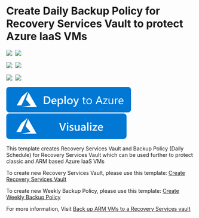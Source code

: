 # Create Daily Backup Policy for Recovery Services Vault to protect Azure IaaS VMs

<IMG SRC="https://azurequickstartsservice.blob.core.windows.net/badges/101-recovery-services-daily-backup-policy-create/PublicLastTestDate.svg" />&nbsp;
<IMG SRC="https://azurequickstartsservice.blob.core.windows.net/badges/101-recovery-services-daily-backup-policy-create/PublicDeployment.svg" />&nbsp;

<IMG SRC="https://azurequickstartsservice.blob.core.windows.net/badges/101-recovery-services-daily-backup-policy-create/FairfaxLastTestDate.svg" />&nbsp;
<IMG SRC="https://azurequickstartsservice.blob.core.windows.net/badges/101-recovery-services-daily-backup-policy-create/FairfaxDeployment.svg" />&nbsp;

<IMG SRC="https://azurequickstartsservice.blob.core.windows.net/badges/101-recovery-services-daily-backup-policy-create/BestPracticeResult.svg" />&nbsp;
<IMG SRC="https://azurequickstartsservice.blob.core.windows.net/badges/101-recovery-services-daily-backup-policy-create/CredScanResult.svg" />&nbsp;

<a href="https://portal.azure.com/#create/Microsoft.Template/uri/https%3A%2F%2Fraw.githubusercontent.com%2FAzure%2Fazure-quickstart-templates%2Fmaster%2F101-recovery-services-daily-backup-policy-create%2Fazuredeploy.json" target="_blank">
    <img src="https://raw.githubusercontent.com/Azure/azure-quickstart-templates/master/1-CONTRIBUTION-GUIDE/images/deploytoazure.svg?sanitize=true"/>
</a>
<a href="http://armviz.io/#/?load=https%3A%2F%2Fraw.githubusercontent.com%2FAzure%2Fazure-quickstart-templates%2Fmaster%2F101-recovery-services-daily-backup-policy-create%2Fazuredeploy.json" target="_blank">
    <img src="https://raw.githubusercontent.com/Azure/azure-quickstart-templates/master/1-CONTRIBUTION-GUIDE/images/visualizebutton.svg?sanitize=true"/>
</a>

This template creates Recovery Services Vault and Backup Policy (Daily Schedule) for Recovery Services Vault which can be used further to protect classic and ARM based Azure IaaS VMs

To create new Recovery Services Vault, please use this template: [Create Recovery Services Vault](https://github.com/Azure/azure-quickstart-templates/tree/master/101-recovery-services-vault-create)

To create new Weekly Backup Policy, please use this template: [Create Weekly Backup Policy](https://github.com/Azure/azure-quickstart-templates/tree/master/101-recovery-services-weekly-backup-policy-create)

For more information, Visit [Back up ARM VMs to a Recovery Services vault](https://azure.microsoft.com/en-us/documentation/articles/backup-azure-vms-first-look-arm/)

